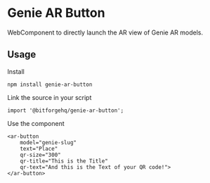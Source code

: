 # Genie AR Button

WebComponent to directly launch the AR view of Genie AR models.

##  Usage
Install
```
npm install genie-ar-button
```

Link the source in your script
```
import '@bitforgehq/genie-ar-button';
```

Use the component
```
<ar-button
    model="genie-slug"
    text="Place"
    qr-size="300"
    qr-title="This is the Title"
    qr-text="And this is the Text of your QR code!">
</ar-button>
```